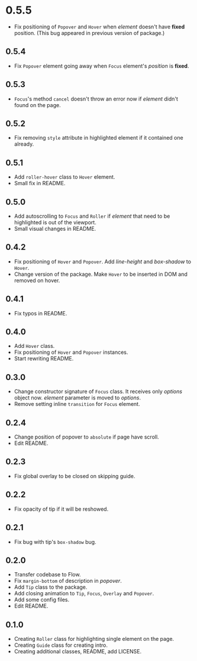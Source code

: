 # 0.5.5

- Fix positioning of `Popover` and `Hover` when *element* doesn't have **fixed** position. (This bug appeared in previous version of package.)

## 0.5.4

- Fix `Popover` element going away when `Focus` element's *position* is **fixed**.

## 0.5.3

- `Focus`'s method `cancel` doesn't throw an error now if *element* didn't found on the page.

## 0.5.2

- Fix removing `style` attribute in highlighted element if it contained one already.

## 0.5.1

- Add `roller-hover` class to `Hover` element.
- Small fix in README.

## 0.5.0

- Add autoscrolling to `Focus` and `Roller` if *element* that need to be highlighted is out of the viewport.
- Small visual changes in README.

## 0.4.2

- Fix positioning of `Hover` and `Popover`. Add *line-height* and *box-shadow* to `Hover`.
- Change version of the package. Make `Hover` to be inserted in DOM and removed on hover.

## 0.4.1

- Fix typos in README.

## 0.4.0

- Add `Hover` class.
- Fix positioning of `Hover` and `Popover` instances.
- Start rewriting README.

## 0.3.0

- Change constructor signature of `Focus` class. It receives only *options* object now.
*element* parameter is moved to *options*.
- Remove setting inline `transition` for `Focus` element.

## 0.2.4

- Change position of popover to `absolute` if page have scroll.
- Edit README.

## 0.2.3

- Fix global overlay to be closed on skipping guide.

## 0.2.2

- Fix opacity of tip if it will be reshowed.

## 0.2.1

- Fix bug with tip's `box-shadow` bug.

## 0.2.0

- Transfer codebase to Flow.
- Fix `margin-bottom` of description in *popover*.
- Add `Tip` class to the package.
- Add closing animation to `Tip`, `Focus`, `Overlay` and `Popover`.
- Add some config files.
- Edit README.

## 0.1.0

- Creating `Roller` class for highlighting single element on the page.
- Creating `Guide` class for creating intro.
- Creating additional classes, README, add LICENSE.

